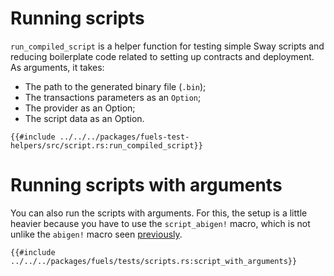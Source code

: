 # Running scripts

`run_compiled_script` is a helper function for testing simple Sway scripts and reducing boilerplate code related to setting up contracts and deployment. As arguments, it takes: 
- The path to the generated binary file (`.bin`);
- The transactions parameters as an `Option`;
- The provider as an Option;
- The script data as an Option.

````rust,ignore
{{#include ../../../packages/fuels-test-helpers/src/script.rs:run_compiled_script}}
````

# Running scripts with arguments

You can also run the scripts with arguments. For this, the setup is a little heavier because you have to use the `script_abigen!` macro, which is not unlike the `abigen!` macro seen [previously](../contracts/the-abigen-macro.md).

````rust,ignore
{{#include ../../../packages/fuels/tests/scripts.rs:script_with_arguments}}
````
